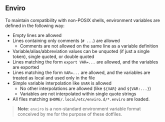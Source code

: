 ## Enviro

To maintain compatibility with non-POSIX shells, environment variables are
defined in the following way:

- Empty lines are allowed
- Lines containing only comments (`# ...`) are allowed
  - Comments are not allowed on the same line as a variable definition
- Variable/alias/abbreviation values can be unquoted (if just a single token),
  single quoted, or double quoted
- Lines matching the form `export VAR=...` are allowed, and the variables are
  exported
- Lines matching the form `VAR=...` are allowed, and the variables are
  treated as local and used only in the file
- Simple variable interpolation like `$VAR` is allowed
  - No other interpolations are allowed (like `${VAR}` and `${VAR:...}`)
  - Variables are not interpolated within single quote strings
- All files matching `$HOME/.local/etc/enviro.d/*.enviro` are loaded.

> **Note**: `enviro` is a non-standard environment variable format conceived by
> me for the purpose of these dotfiles.
